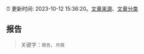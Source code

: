 :alarm_clock: 更新时间: 2023-10-12 15:36:20。[文章来源](/README.md)、[文章分类](/TAGS.md)

## 报告


> 关键字：`报告`、`月报`



